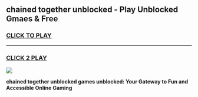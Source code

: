 
## chained together unblocked - Play Unblocked Gmaes & Free
<h3>
<a href="https://news.freeplayer.one?title=chained_together_unblocked&ref=23F">CLICK TO PLAY</a></h3>
<hr>

<h3>
<a href="https://news.freeplayer.one?title=chained_together_unblocked&ref=23F">CLICK 2 PLAY</a>
  
</h3>

<a href="https://news.freeplayer.one?title=chained_together_unblocked&ref=23F/"><img src="https://clearcache.store/games.png"></a>


**chained together unblocked games unblocked: Your Gateway to Fun and Accessible Online Gaming**
